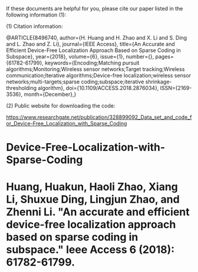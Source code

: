 If these documents are helpful for you, please cite our paper listed in the following information (1):

(1) Citation information:

@ARTICLE{8496740, 
author={H. Huang and H. Zhao and X. Li and S. Ding and L. Zhao and Z. Li}, 
journal={IEEE Access}, 
title={An Accurate and Efficient Device-Free Localization Approach Based on Sparse Coding in Subspace}, 
year={2018}, 
volume={6}, 
issue={1},
number={}, 
pages={61782-61799}, 
keywords={Encoding;Matching pursuit algorithms;Monitoring;Wireless sensor networks;Target tracking;Wireless communication;Iterative algorithms;Device-free localization;wireless sensor networks;multi-targets;sparse coding;subspace;iterative shrinkage-thresholding algorithm}, 
doi={10.1109/ACCESS.2018.2876034}, 
ISSN={2169-3536}, 
month={December},}

(2) Public website for downloading the code:

https://www.researchgate.net/publication/328899092_Data_set_and_code_for_Device-Free_Localization_with_Sparse_Coding




# Device-Free-Localization-with-Sparse-Coding
# Huang, Huakun, Haoli Zhao, Xiang Li, Shuxue Ding, Lingjun Zhao, and Zhenni Li. "An accurate and efficient device-free localization approach based on sparse coding in subspace." Ieee Access 6 (2018): 61782-61799.
